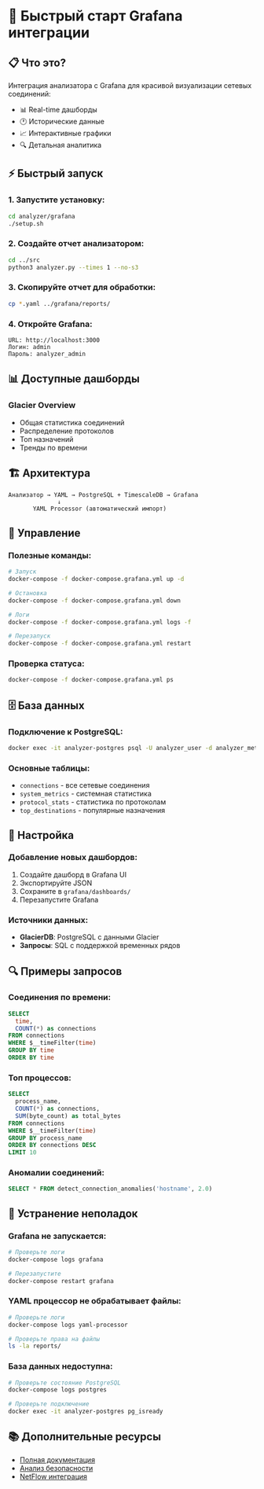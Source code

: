 # 🚀 Быстрый старт Grafana интеграции

## 📋 Что это?

Интеграция анализатора с Grafana для красивой визуализации сетевых соединений:
- 📊 Real-time дашборды
- 🕐 Исторические данные
- 📈 Интерактивные графики
- 🔍 Детальная аналитика

## ⚡ Быстрый запуск

### 1. Запустите установку:
```bash
cd analyzer/grafana
./setup.sh
```

### 2. Создайте отчет анализатором:
```bash
cd ../src
python3 analyzer.py --times 1 --no-s3
```

### 3. Скопируйте отчет для обработки:
```bash
cp *.yaml ../grafana/reports/
```

### 4. Откройте Grafana:
```
URL: http://localhost:3000
Логин: admin
Пароль: analyzer_admin
```

## 📊 Доступные дашборды

### Glacier Overview
- Общая статистика соединений
- Распределение протоколов
- Топ назначений
- Тренды по времени

## 🏗️ Архитектура

```
Анализатор → YAML → PostgreSQL + TimescaleDB → Grafana
              ↓
       YAML Processor (автоматический импорт)
```

## 🔧 Управление

### Полезные команды:
```bash
# Запуск
docker-compose -f docker-compose.grafana.yml up -d

# Остановка
docker-compose -f docker-compose.grafana.yml down

# Логи
docker-compose -f docker-compose.grafana.yml logs -f

# Перезапуск
docker-compose -f docker-compose.grafana.yml restart
```

### Проверка статуса:
```bash
docker-compose -f docker-compose.grafana.yml ps
```

## 🗄️ База данных

### Подключение к PostgreSQL:
```bash
docker exec -it analyzer-postgres psql -U analyzer_user -d analyzer_metrics
```

### Основные таблицы:
- `connections` - все сетевые соединения
- `system_metrics` - системная статистика
- `protocol_stats` - статистика по протоколам
- `top_destinations` - популярные назначения

## 📝 Настройка

### Добавление новых дашбордов:
1. Создайте дашборд в Grafana UI
2. Экспортируйте JSON
3. Сохраните в `grafana/dashboards/`
4. Перезапустите Grafana

### Источники данных:
- **GlacierDB**: PostgreSQL с данными Glacier
- **Запросы**: SQL с поддержкой временных рядов

## 🔍 Примеры запросов

### Соединения по времени:
```sql
SELECT 
  time,
  COUNT(*) as connections
FROM connections 
WHERE $__timeFilter(time)
GROUP BY time 
ORDER BY time
```

### Топ процессов:
```sql
SELECT 
  process_name,
  COUNT(*) as connections,
  SUM(byte_count) as total_bytes
FROM connections 
WHERE $__timeFilter(time)
GROUP BY process_name 
ORDER BY connections DESC 
LIMIT 10
```

### Аномалии соединений:
```sql
SELECT * FROM detect_connection_anomalies('hostname', 2.0)
```

## 🚨 Устранение неполадок

### Grafana не запускается:
```bash
# Проверьте логи
docker-compose logs grafana

# Перезапустите
docker-compose restart grafana
```

### YAML процессор не обрабатывает файлы:
```bash
# Проверьте логи
docker-compose logs yaml-processor

# Проверьте права на файлы
ls -la reports/
```

### База данных недоступна:
```bash
# Проверьте состояние PostgreSQL
docker-compose logs postgres

# Проверьте подключение
docker exec -it analyzer-postgres pg_isready
```

## 📚 Дополнительные ресурсы

- [Полная документация](../docs/GRAFANA_INTEGRATION.md)
- [Анализ безопасности](../docs/SECURITY_ANALYSIS.md)
- [NetFlow интеграция](../docs/NETFLOW_GUIDE.md)